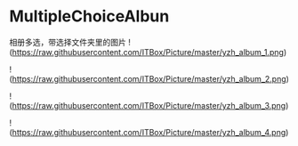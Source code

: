 MultipleChoiceAlbun
===================

相册多选，带选择文件夹里的图片
!(https://raw.githubusercontent.com/ITBox/Picture/master/yzh_album_1.png)

!(https://raw.githubusercontent.com/ITBox/Picture/master/yzh_album_2.png)

!(https://raw.githubusercontent.com/ITBox/Picture/master/yzh_album_3.png)

!(https://raw.githubusercontent.com/ITBox/Picture/master/yzh_album_4.png)
